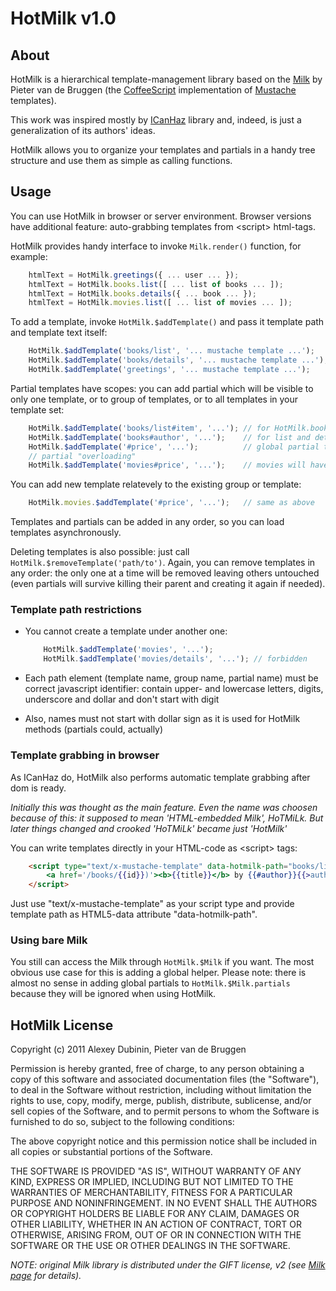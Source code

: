HotMilk v1.0
============

About
-----

HotMilk is a hierarchical template-management library based on the [Milk](https://github.com/pvande/Milk) 
by Pieter van de Bruggen (the [CoffeeScript](https://github.com/jashkenas/coffee-script) 
implementation of [Mustache](http://mustache.github.com/) templates).

This work was inspired mostly by [ICanHaz](http://icanhazjs.com/) library and, indeed, is 
just a generalization of its authors' ideas.

HotMilk allows you to organize your templates and partials in a handy tree structure and use them
as simple as calling functions.


Usage
-----

You can use HotMilk in browser or server environment. Browser versions have additional feature: 
auto-grabbing templates from &lt;script&gt; html-tags.

HotMilk provides handy interface to invoke `Milk.render()` function, for example:

``` javascript
    htmlText = HotMilk.greetings({ ... user ... });
    htmlText = HotMilk.books.list([ ... list of books ... ]);
    htmlText = HotMilk.books.details({ ... book ... });
    htmlText = HotMilk.movies.list([ ... list of movies ... ]);
```

To add a template, invoke `HotMilk.$addTemplate()` and pass it template path and template text itself:

``` javascript
    HotMilk.$addTemplate('books/list', '... mustache template ...');
    HotMilk.$addTemplate('books/details', '... mustache template ...');
    HotMilk.$addTemplate('greetings', '... mustache template ...');
```

Partial templates have scopes: you can add partial which will be visible to only one template, or to 
group of templates, or to all templates in your template set:

``` javascript
    HotMilk.$addTemplate('books/list#item', '...'); // for HotMilk.books.list() only
    HotMilk.$addTemplate('books#author', '...');    // for list and details templates
    HotMilk.$addTemplate('#price', '...');          // global partial template
    // partial "overloading"
    HotMilk.$addTemplate('movies#price', '...');    // movies will have their own price format
```

You can add new template relatevely to the existing group or template:

``` javascript
    HotMilk.movies.$addTemplate('#price', '...');   // same as above
```

Templates and partials can be added in any order, so you can load templates asynchronously.

Deleting templates is also possible: just call `HotMilk.$removeTemplate('path/to')`. Again, you can remove
templates in any order: the only one at a time will be removed leaving others untouched (even partials 
will survive killing their parent and creating it again if needed).


### Template path restrictions ###

* You cannot create a template under another one:

    ``` javascript
        HotMilk.$addTemplate('movies', '...');
        HotMilk.$addTemplate('movies/details', '...'); // forbidden
    ```

* Each path element (template name, group name, partial name) must be correct javascript identifier: 
  contain upper- and lowercase letters, digits, underscore and dollar and don't start with digit

* Also, names must not start with dollar sign as it is used for HotMilk methods (partials could, actually)


### Template grabbing in browser ###

As ICanHaz do, HotMilk also performs automatic template grabbing after dom is ready.

_Initially this was thought as the main feature. Even the name was choosen because of this: 
it supposed to mean 'HTML-embedded Milk', HoTMiLk. But later things changed and crooked 'HoTMiLk' became
just 'HotMilk'_

You can write templates directly in your HTML-code as &lt;script&gt; tags:

``` html
    <script type="text/x-mustache-template" data-hotmilk-path="books/list#item">
        <a href='/books/{{id}})'><b>{{title}}</b> by {{#author}}{{>author}}{{/author}}</a>
    </script>
```

Just use "text/x-mustache-template" as your script type and provide template path as 
HTML5-data attribute "data-hotmilk-path".


### Using bare Milk ###

You still can access the Milk through `HotMilk.$Milk` if you want. The most obvious use case 
for this is adding a global helper. Please note: there is almost no sense in adding global 
partials to `HotMilk.$Milk.partials` because they will be ignored when using HotMilk.

HotMilk License
---------------

Copyright (c) 2011 Alexey Dubinin, Pieter van de Bruggen

Permission is hereby granted, free of charge, to any person obtaining a copy of this software and associated documentation files (the "Software"), to deal in the Software without restriction, including without limitation the rights to use, copy, modify, merge, publish, distribute, sublicense, and/or sell copies of the Software, and to permit persons to whom the Software is furnished to do so, subject to the following conditions:

The above copyright notice and this permission notice shall be included in all copies or substantial portions of the Software.

THE SOFTWARE IS PROVIDED "AS IS", WITHOUT WARRANTY OF ANY KIND, EXPRESS OR IMPLIED, INCLUDING BUT NOT LIMITED TO THE WARRANTIES OF MERCHANTABILITY, FITNESS FOR A PARTICULAR PURPOSE AND NONINFRINGEMENT. IN NO EVENT SHALL THE AUTHORS OR COPYRIGHT HOLDERS BE LIABLE FOR ANY CLAIM, DAMAGES OR OTHER LIABILITY, WHETHER IN AN ACTION OF CONTRACT, TORT OR OTHERWISE, ARISING FROM, OUT OF OR IN CONNECTION WITH THE SOFTWARE OR THE USE OR OTHER DEALINGS IN THE SOFTWARE.


_NOTE: original Milk library is distributed under the GIFT license, v2 (see [Milk page](https://github.com/pvande/Milk) for details)._
